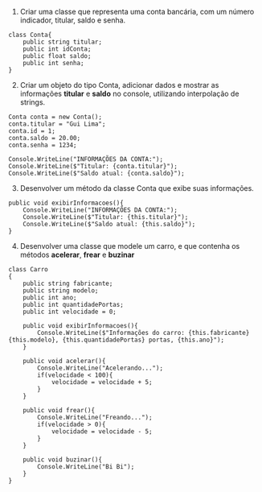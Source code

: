 1. Criar uma classe que representa uma conta bancária, com um número indicador, titular, saldo e senha.

```
class Conta{
    public string titular;
    public int idConta;
    public float saldo;
    public int senha;
}
```

2. Criar um objeto do tipo Conta, adicionar dados e mostrar as informações **titular** e **saldo** no console, utilizando interpolação de strings.

```
Conta conta = new Conta();
conta.titular = "Gui Lima";
conta.id = 1;
conta.saldo = 20.00;
conta.senha = 1234;

Console.WriteLine("INFORMAÇÕES DA CONTA:");
Console.WriteLine($"Titular: {conta.titular}"); 
Console.WriteLine($"Saldo atual: {conta.saldo}");
```

3. Desenvolver um método da classe Conta que exibe suas informações.

```
public void exibirInformacoes(){
    Console.WriteLine("INFORMAÇÕES DA CONTA:");
    Console.WriteLine($"Titular: {this.titular}"); 
    Console.WriteLine($"Saldo atual: {this.saldo}");
}
```

4. Desenvolver uma classe que modele um carro, e que contenha os métodos **acelerar**, **frear** e **buzinar**

```
class Carro
{
    public string fabricante;
    public string modelo;
    public int ano;
    public int quantidadePortas;
    public int velocidade = 0;

    public void exibirInformacoes(){
        Console.WriteLine($"Informações do carro: {this.fabricante} {this.modelo}, {this.quantidadePortas} portas, {this.ano}");
    }
    
    public void acelerar(){
        Console.WriteLine("Acelerando...");
        if(velocidade < 100){
            velocidade = velocidade + 5;
        }
    }

    public void frear(){
        Console.WriteLine("Freando...");
        if(velocidade > 0){
            velocidade = velocidade - 5;
        }
    }

    public void buzinar(){
        Console.WriteLine("Bi Bi");
    }
}

```


